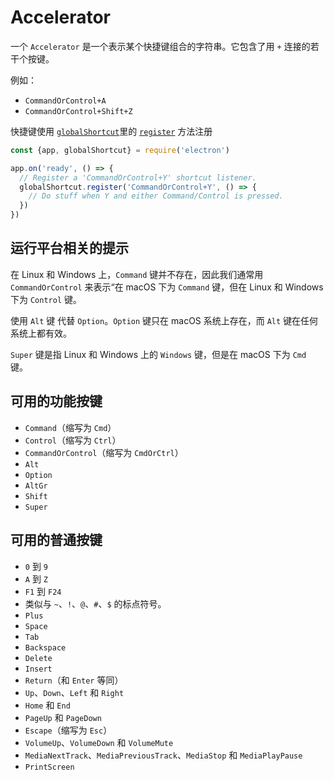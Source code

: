 # Accelerator

一个 `Accelerator` 是一个表示某个快捷键组合的字符串。它包含了用 `+` 连接的若干个按键。

例如：

* `CommandOrControl+A`
* `CommandOrControl+Shift+Z`

快捷键使用 [`globalShortcut`](global-shortcut.md)里的 [`register`](global-shortcut.md#globalshortcutregisteraccelerator-callback) 方法注册

```javascript
const {app, globalShortcut} = require('electron')

app.on('ready', () => {
  // Register a 'CommandOrControl+Y' shortcut listener.
  globalShortcut.register('CommandOrControl+Y', () => {
    // Do stuff when Y and either Command/Control is pressed.
  })
})
```

## 运行平台相关的提示

在 Linux 和 Windows 上，`Command` 键并不存在，因此我们通常用 `CommandOrControl` 来表示“在 macOS 下为 `Command` 键，但在
Linux 和 Windows 下为 `Control` 键。

使用 `Alt` 键 代替 `Option`。`Option` 键只在 macOS 系统上存在，而 `Alt` 键在任何系统上都有效。

`Super` 键是指 Linux 和 Windows 上的 `Windows` 键，但是在 macOS 下为 `Cmd` 键。

## 可用的功能按键

* `Command`（缩写为 `Cmd`）
* `Control`（缩写为 `Ctrl`）
* `CommandOrControl`（缩写为 `CmdOrCtrl`）
* `Alt`
* `Option`
* `AltGr`
* `Shift`
* `Super`

## 可用的普通按键

* `0` 到 `9`
* `A` 到 `Z`
* `F1` 到 `F24`
* 类似与 `~`、`!`、`@`、`#`、`$` 的标点符号。
* `Plus`
* `Space`
* `Tab`
* `Backspace`
* `Delete`
* `Insert`
* `Return`（和 `Enter` 等同）
* `Up`、`Down`、`Left` 和 `Right`
* `Home` 和 `End`
* `PageUp` 和 `PageDown`
* `Escape`（缩写为 `Esc`）
* `VolumeUp`、`VolumeDown` 和 `VolumeMute`
* `MediaNextTrack`、`MediaPreviousTrack`、`MediaStop` 和 `MediaPlayPause`
* `PrintScreen`
